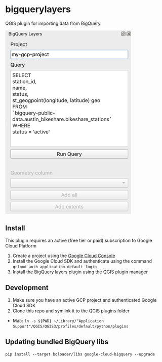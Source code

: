 # bigquerylayers 
QGIS plugin for importing data from BigQuery

![screenshot](screenshot.png)

## Install
This plugin requires an active (free tier or paid) subscription to Google Cloud Platform
1. Create a project using the [Google Cloud Console](https://console.cloud.google.com)
2. Install the Google Cloud SDK and authenticate using the command  `gcloud auth application-default login`
3. Install the BigQuery layers plugin using the QGIS plugin manager

## Development
1. Make sure you have an active GCP project and authenticated Google Cloud SDK
2. Clone this repo and symlink it to the QGIS plugins folder

*  Mac: `ln -s ${PWD} ~/Library/"Application Support"/QGIS/QGIS3/profiles/default/python/plugins`


## Updating bundled BigQuery libs
`pip install --target bqloader/libs google-cloud-bigquery --upgrade` 

